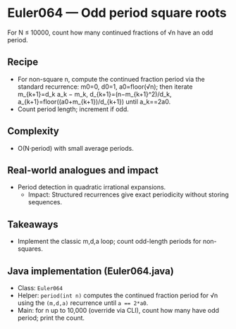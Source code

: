 # Euler064 — Odd period square roots

For N ≤ 10000, count how many continued fractions of √n have an odd period.

## Recipe

- For non-square n, compute the continued fraction period via the standard recurrence: m0=0, d0=1, a0=floor(√n); then iterate m_{k+1}=d_k a_k − m_k, d_{k+1}=(n−m_{k+1}^2)/d_k, a_{k+1}=floor((a0+m_{k+1})/d_{k+1}) until a_k==2a0.
- Count period length; increment if odd.

## Complexity
- O(N·period) with small average periods.

## Real-world analogues and impact
- Period detection in quadratic irrational expansions.
  - Impact: Structured recurrences give exact periodicity without storing sequences.

## Takeaways
- Implement the classic m,d,a loop; count odd-length periods for non-squares.


## Java implementation (Euler064.java)

- Class: `Euler064`
- Helper: `period(int n)` computes the continued fraction period for √n using the `(m,d,a)` recurrence until `a == 2*a0`.
- Main: for n up to 10,000 (override via CLI), count how many have odd period; print the count.
